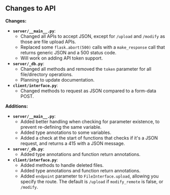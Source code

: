 ## Changes to API
**Changes:**
* **`server/__main__.py`**:
    * Changed all APIs to accept JSON, except for `/upload` and `/modify` as those are file upload APIs.
    * Replaced some `flask.abort(500)` calls with a `make_response` call that returns generic JSON and a 500 status code.
    * Will work on adding API token support.
* **`server/_db.py`**:
    * Changed all methods and removed the `token` parameter for all file/directory operations.
    * Planning to update documentation.
* **`client/interface.py`**:
    * Changed methods to request as JSON compared to a form-data POST.

**Additions:**
* **`server/__main__.py`**:
    * Added better handling when checking for parameter existence, to prevent re-defining the same variable.
    * Added type annotations to some variables.
    * Added a check at the start of functions that checks if it's a JSON request, and returns a 415 with a JSON message.
* **`server/_db.py`**:
    * Added type annotations and function return annotations.
* **`client/interface.py`**:
    * Added methods to handle deleted files.
    * Added type annotations and function return annotations.
    * Added `endpoint` parameter to `FileInterface.upload`, allowing you specify the route.
    The default is `/upload` if `modify_remote` is false, or `/modify`.
